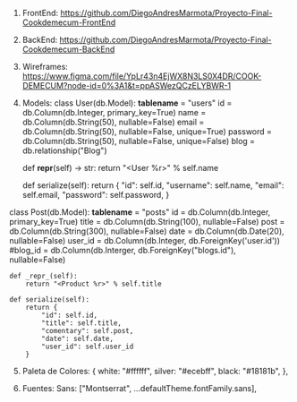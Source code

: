 1. FrontEnd: https://github.com/DiegoAndresMarmota/Proyecto-Final-Cookdemecum-FrontEnd
2. BackEnd: https://github.com/DiegoAndresMarmota/Proyecto-Final-Cookdemecum-BackEnd

3. Wireframes: https://www.figma.com/file/YpLr43n4EjWX8N3LS0X4DR/COOK-DEMECUM?node-id=0%3A1&t=ppASWezQCzELYBWR-1

4. Models: 
class User(db.Model):
    __tablename__ = "users"
    id = db.Column(db.Integer, primary_key=True)
    name = db.Column(db.String(50), nullable=False)
    email = db.Column(db.String(50), nullable=False, unique=True)
    password = db.Column(db.String(50), nullable=False, unique=False)
    blog = db.relationship("Blog")

    def __repr__(self) -> str:
        return "<User %r>" % self.name

    def serialize(self):
        return {
            "id": self.id,
            "username": self.name,
            "email": self.email,
            "password": self.password,
        }


class Post(db.Model):
    __tablename__ = "posts"
    id = db.Column(db.Integer, primary_key=True)
    title = db.Column(db.String(100), nullable=False)
    post = db.Column(db.String(300), nullable=False)
    date = db.Column(db.Date(20), nullable=False)
    user_id = db.Column(db.Integer, db.ForeignKey('user.id'))
    #blog_id = db.Column(db.Interger, db.ForeignKey("blogs.id"), nullable=False)

    def _repr_(self):
        return "<Product %r>" % self.title

    def serialize(self):
        return {
            "id": self.id,
            "title": self.title,
            "comentary": self.post,
            "date": self.date,
            "user_id": self.user_id
        }



5. Paleta de Colores: {
      white: "#ffffff",
      silver: "#ecebff",
      black: "#18181b",
    },

6. Fuentes: Sans: ["Montserrat", ...defaultTheme.fontFamily.sans],
